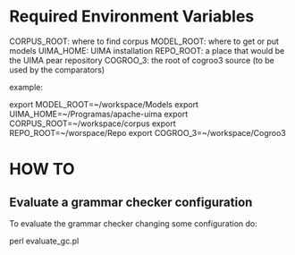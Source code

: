 Required Environment Variables
==============================

CORPUS_ROOT:	where to find corpus
MODEL_ROOT:		where to get or put models
UIMA_HOME:		UIMA installation
REPO_ROOT:		a place that would be the UIMA pear repository
COGROO_3:		the root of cogroo3 source (to be used by the comparators)

example:

export MODEL_ROOT=~/workspace/Models
export UIMA_HOME=~/Programas/apache-uima
export CORPUS_ROOT=~/workspace/corpus
export REPO_ROOT=~/worspace/Repo
export COGROO_3=~/workspace/Cogroo3


HOW TO
======

Evaluate a grammar checker configuration
----------------------------------------

To evaluate the grammar checker changing some configuration do:

perl evaluate_gc.pl 


